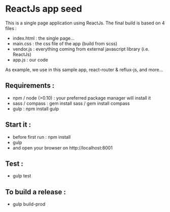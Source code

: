 # ReactJs app seed

This is a single page application using ReactJs.
The final build is based on 4 files :

- index.html : the single page...
- main.css : the css file of the app (build from scss)
- vendor.js : everything coming from external javascript library (i.e. ReactJs)
- app.js : our code

As example, we use in this sample app, react-router & reflux-js, and more...

## Requirements :

* npm / node (>0.10) : your preferred package manager will install it
* sass / compass : gem install sass / gem install compass
* gulp : npm install gulp

## Start it :
* before first run : npm install
* gulp
* and open your browser on http://localhost:8001

## Test :
* gulp test

## To build a release :
* gulp build-prod






